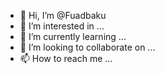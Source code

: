- 👋 Hi, I’m @Fuadbaku
- 👀 I’m interested in ...
- 🌱 I’m currently learning ...
- 💞️ I’m looking to collaborate on ...
- 📫 How to reach me ...

<!---
Fuadbaku/Fuadbaku is a ✨ special ✨ repository because its `README.md` (this file) appears on your GitHub profile.
You can click the Preview link to take a look at your changes.
--->
